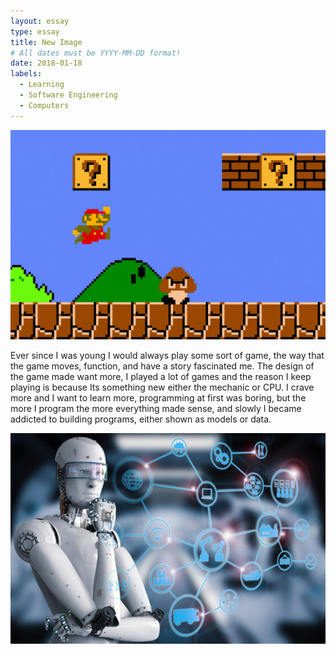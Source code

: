 ```yaml
---
layout: essay
type: essay
title: New Image
# All dates must be YYYY-MM-DD format!
date: 2018-01-18
labels:
  - Learning
  - Software Engineering
  - Computers 
---
```


<img class="ui small right circular floated image" src="../images/Mario.png">

Ever since I was young I would always play some sort of game, the way that the game moves, function, and have a story fascinated me. The design of the game made want more, I played a lot of games and the reason I keep playing is because Its something new either the mechanic or CPU. I crave more and I want to learn more, programming at first was boring, but the more I program the more everything made sense, and slowly I became addicted to building programs, either shown as models or data. 


<img class="ui small right circular floated image" src="../images/AI.jpg">

